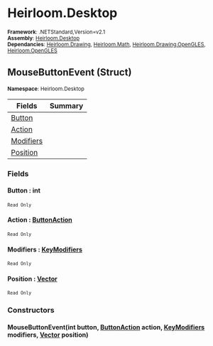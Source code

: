 # Heirloom.Desktop

<small>**Framework**: .NETStandard,Version=v2.1</small>  
<small>**Assembly**: [Heirloom.Desktop](../Heirloom.Desktop/Heirloom.Desktop.md)</small>  
<small>**Dependancies**: [Heirloom.Drawing](../Heirloom.Drawing/Heirloom.Drawing.md), [Heirloom.Math](../Heirloom.Math/Heirloom.Math.md), [Heirloom.Drawing.OpenGLES](../Heirloom.Drawing.OpenGLES/Heirloom.Drawing.OpenGLES.md), [Heirloom.OpenGLES](../Heirloom.OpenGLES/Heirloom.OpenGLES.md)</small>  

## MouseButtonEvent (Struct)
<small>**Namespace**: Heirloom.Desktop</sub></small>  

| Fields                 | Summary |
|------------------------|---------|
| [Button](#BUTT1514)    |         |
| [Action](#ACTI811A)    |         |
| [Modifiers](#MODIBFF7) |         |
| [Position](#POSIF46C)  |         |

### Fields

#### <a name="BUTT1514"></a> Button : int
<small>`Read Only`</small>

#### <a name="ACTI811A"></a> Action : [ButtonAction](Heirloom.Desktop.ButtonAction.md)
<small>`Read Only`</small>

#### <a name="MODIBFF7"></a> Modifiers : [KeyModifiers](Heirloom.Desktop.KeyModifiers.md)
<small>`Read Only`</small>

#### <a name="POSIF46C"></a> Position : [Vector](../Heirloom.Math/Heirloom.Math.Vector.md)
<small>`Read Only`</small>

### Constructors

#### MouseButtonEvent(int button, [ButtonAction](Heirloom.Desktop.ButtonAction.md) action, [KeyModifiers](Heirloom.Desktop.KeyModifiers.md) modifiers, [Vector](../Heirloom.Math/Heirloom.Math.Vector.md) position)

